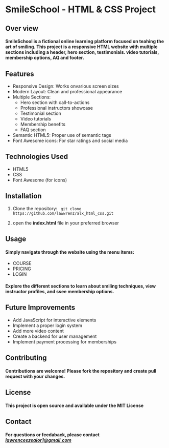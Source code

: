 # SmileSchool - HTML & CSS Project

## Over view

#### SmileSchool is a fictional online learning platform focused on teahing the art of smiling. This project is a responsive HTML website with multiple sections including a header, hero section, testimonials. video tutorials, membership options, AQ and footer.

## Features

- Responsive Design: Works onvarious screen sizes
- Modern Layout: Clean and professional appearance
- Multiple Sections:
  * Hero section with call-to-actions
  * Professional instructors showcase
  * Testimonial section
  * Video tutorials
  * Membership benefits
  * FAQ section
- Semantic HTML5: Proper use of semantic tags
- Font Awesome icons: For star ratings and social media

## Technologies Used

* HTML5
* CSS
* Font Awesome (for icons)

## Installation

1. Clone the repository:
   ` git clone https://github.com/lawwrenz/alx_html_css.git`

2. open the **index.html** file in your preferred browser

## Usage

#### Simply navigate through the website using the menu items:
* COURSE
* PRICING 
* LOGIN
#### Explore the different sections to learn about smiling techniques, view instructor profiles, and ssee membership options.


## Future Improvements

* Add JavaScript for interactive elements
* Implement a proper login system
* Add more video content
* Create a backend for user management
* Implement payment processing for memberships

## Contributing

#### Contributions are welcome! Please fork the repository and create pull request with your changes.

## License 

#### This project is open source and available under the **MIT License**

## Contact

#### For questions or feedaback, please contact *lawrenceezealor1@gmail.com*